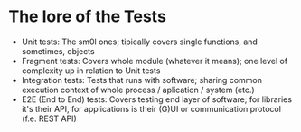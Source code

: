 # The lore of the Tests

- Unit tests: The sm0l ones; tipically covers single functions, and sometimes, objects
- Fragment tests: Covers whole module (whatever it means); one level of complexity up in relation to Unit tests
- Integration tests: Tests that runs with software; sharing common execution context of whole process / aplication / system (etc.)
- E2E (End to End) tests: Covers testing end layer of software; for libraries it's their API, for applications is their (G)UI or communication protocol (f.e. REST API)
  
